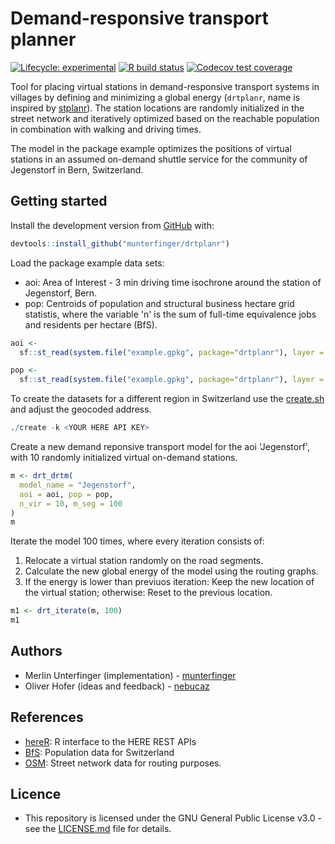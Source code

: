 # Demand-responsive transport planner
<!-- badges: start -->
[![Lifecycle: experimental](https://img.shields.io/badge/lifecycle-experimental-orange.svg)](https://www.tidyverse.org/lifecycle/#experimental)
[![R build status](https://github.com/munterfinger/drtplanr/workflows/R-CMD-check/badge.svg)](https://github.com/munterfinger/drtplanr/actions)
[![Codecov test coverage](https://codecov.io/gh/munterfinger/drtplanr/branch/master/graph/badge.svg)](https://codecov.io/gh/munterfinger/drtplanr?branch=master)
<!-- badges: end -->

Tool for placing virtual stations in demand-responsive transport systems in villages by defining and minimizing a global energy (`drtplanr`, name is inspired by [stplanr](https://github.com/ropensci/stplanr)). The station locations are randomly initialized in the street network and iteratively optimized based on the reachable population in combination with walking and driving times.

The model in the package example optimizes the positions of virtual stations in an assumed on-demand shuttle service for the community of Jegenstorf in Bern, Switzerland. 

## Getting started
Install the development version from [GitHub](https://github.com/munterfinger/drtplanr/) with:

``` r
devtools::install_github("munterfinger/drtplanr")
```

Load the package example data sets:

* aoi: Area of Interest - 3 min driving time isochrone around the station of Jegenstorf, Bern.
* pop: Centroids of population and structural business hectare grid statistis, where the variable 'n' is the sum of full-time equivalence jobs and residents per hectare (BfS).

``` r
aoi <- 
  sf::st_read(system.file("example.gpkg", package="drtplanr"), layer = "aoi")

pop <- 
  sf::st_read(system.file("example.gpkg", package="drtplanr"), layer = "pop")
```

To create the datasets for a different region in Switzerland use the [create.sh]() and adjust the geocoded address.
``` r
./create -k <YOUR HERE API KEY>
```

Create a new demand reponsive transport model for the aoi 'Jegenstorf', with 10 randomly initialized virtual on-demand stations.
``` r 
m <- drt_drtm(
  model_name = "Jegenstorf",
  aoi = aoi, pop = pop,
  n_vir = 10, m_seg = 100
)
m
```

Iterate the model 100 times, where every iteration consists of:

1. Relocate a virtual station randomly on the road segments.
2. Calculate the new global energy of the model using the routing graphs.
3. If the energy is lower than previuos iteration: Keep the new location of the virtual station; otherwise: Reset to the previous location.

``` r 
m1 <- drt_iterate(m, 100)
m1
```

## Authors
* Merlin Unterfinger (implementation) - [munterfinger](https://github.com/munterfinger)
* Oliver Hofer (ideas and feedback) - [nebucaz](https://github.com/nebucaz)

## References
* [hereR](https://github.com/munterfinger/hereR): R interface to the HERE REST APIs 
* [BfS](https://www.bfs.admin.ch/): Population data for Switzerland
* [OSM](https://www.openstreetmap.org/): Street network data for routing purposes.

## Licence
* This repository is licensed under the GNU General Public License v3.0 - see the [LICENSE.md](LICENSE.md) file for details.
